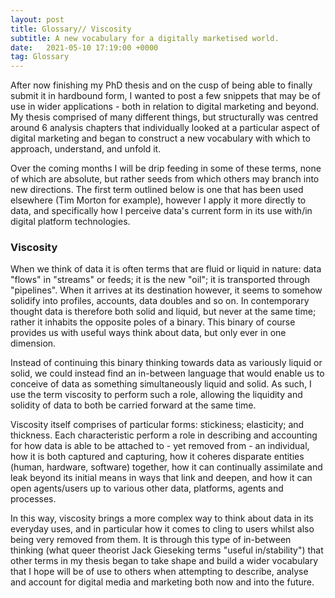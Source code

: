 ```yaml
---
layout: post
title: Glossary// Viscosity
subtitle: A new vocabulary for a digitally marketised world.
date:   2021-05-10 17:19:00 +0000
tag: Glossary
---
```


After now finishing my PhD thesis and on the cusp of being able to finally submit it in hardbound form, I wanted to post a few snippets that may be of use in wider applications - both in relation to digital marketing and beyond. My thesis comprised of many different things, but structurally was centred around 6 analysis chapters that individually looked at a particular aspect of digital marketing and began to construct a new vocabulary with which to approach, understand, and unfold it.

Over the coming months I will be drip feeding in some of these terms, none of which are absolute, but rather seeds from which others may branch into new directions. The first term outlined below is one that has been used elsewhere (Tim Morton for example), however I apply it more directly to data, and specifically how I perceive data's current form in its use with/in digital platform technologies.

### Viscosity

 When we think of data it is often  terms that are fluid or liquid in nature: data "flows" in "streams" or feeds; it is the new "oil"; it is transported through "pipelines". When it arrives at its destination however, it seems to somehow solidify into profiles, accounts, data doubles and so on. In contemporary thought data is therefore both solid and liquid, but never at the same time; rather it inhabits the opposite poles of a binary. This binary of course provides us with useful ways think about data, but only ever in one dimension.

 Instead of continuing this binary thinking towards data as variously liquid or solid, we could instead find an in-between language that would enable us to conceive of data as something simultaneously liquid and solid. As such, I use the term viscosity to perform such a role, allowing the liquidity and solidity of data to both be carried forward at the same time.

Viscosity itself comprises of particular forms: stickiness; elasticity; and thickness. Each characteristic perform a role in describing and accounting for how data is able to be attached to - yet removed from - an individual, how it is both captured and capturing, how it coheres disparate entities (human, hardware, software) together, how it can continually assimilate and leak beyond its initial means in ways that link and deepen, and how it can open agents/users up to various other data, platforms, agents and processes.

In this way, viscosity brings a more complex way to think about data in its everyday uses, and in particular how it comes to cling to users whilst also being very removed from them. It is through this type of in-between thinking (what queer theorist Jack Gieseking terms "useful in/stability") that other terms in my thesis began to take shape and build a wider vocabulary that I hope will be of use to others when attempting to describe, analyse and account for digital media and marketing both now and into the future.
